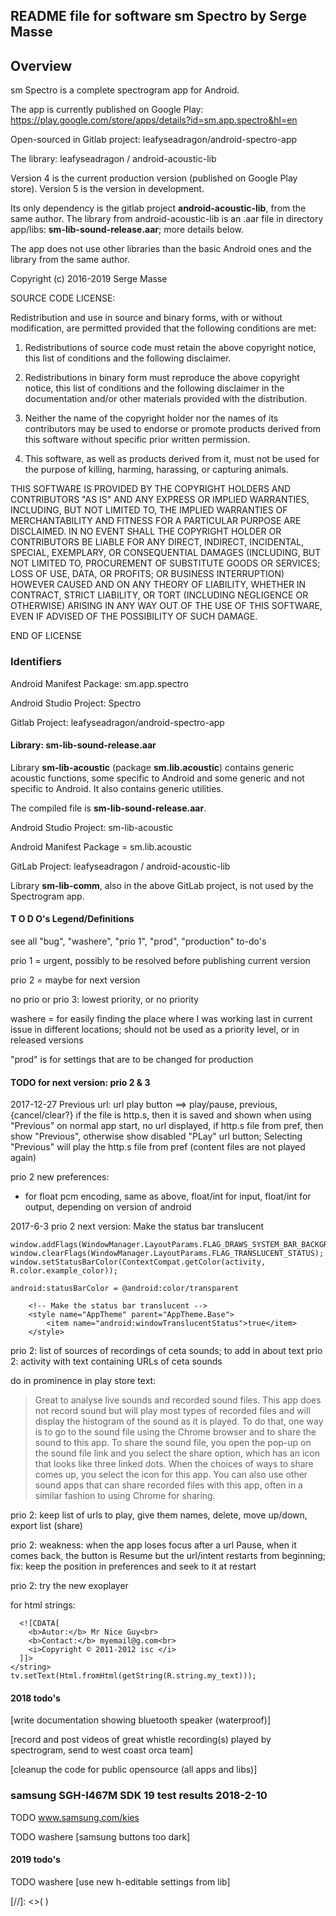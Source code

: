 ## README file for software sm Spectro by Serge Masse ##

## Overview ##
sm Spectro is a complete spectrogram app for Android.

The app is currently published on Google Play: 
https://play.google.com/store/apps/details?id=sm.app.spectro&hl=en

Open-sourced in Gitlab project: leafyseadragon/android-spectro-app

The library: leafyseadragon / android-acoustic-lib

Version 4 is the current production version (published on Google Play store). 
Version 5 is the version in development.

Its only dependency is the gitlab project **android-acoustic-lib**, 
from the same author. The library from android-acoustic-lib is an 
.aar file in directory app/libs: **sm-lib-sound-release.aar**; more details below.

The app does not use other libraries than 
the basic Android ones and the library from the same author.

Copyright (c) 2016-2019 Serge Masse

SOURCE CODE LICENSE:

Redistribution and use in source and binary forms, with or without modification, are permitted 
provided that the following conditions are met:
                           
1. Redistributions of source code must retain the above copyright notice, this list of conditions 
and the following disclaimer.
                           
2. Redistributions in binary form must reproduce the above copyright notice, this list of 
conditions and the following disclaimer in the documentation and/or other materials 
provided with the distribution.
                           
3. Neither the name of the copyright holder nor the names of its contributors may be used 
to endorse or promote products derived from this software without specific prior written 
permission.

4. This software, as well as products derived from it, must not be used for the purpose of 
killing, harming, harassing, or capturing animals.
                           
THIS SOFTWARE IS PROVIDED BY THE COPYRIGHT HOLDERS AND CONTRIBUTORS "AS IS" 
AND ANY EXPRESS OR IMPLIED WARRANTIES, INCLUDING, BUT NOT LIMITED TO, THE IMPLIED 
WARRANTIES OF MERCHANTABILITY AND FITNESS FOR A PARTICULAR PURPOSE ARE DISCLAIMED.
IN NO EVENT SHALL THE COPYRIGHT HOLDER OR CONTRIBUTORS BE LIABLE FOR ANY DIRECT,
INDIRECT, INCIDENTAL, SPECIAL, EXEMPLARY, OR CONSEQUENTIAL DAMAGES (INCLUDING, 
BUT NOT LIMITED TO, PROCUREMENT OF SUBSTITUTE GOODS OR SERVICES; LOSS OF USE, 
DATA, OR PROFITS; OR BUSINESS INTERRUPTION) HOWEVER CAUSED AND ON ANY 
THEORY OF LIABILITY, WHETHER IN CONTRACT, STRICT LIABILITY, OR TORT 
(INCLUDING NEGLIGENCE OR OTHERWISE) ARISING IN ANY WAY OUT OF THE USE OF 
THIS SOFTWARE, EVEN IF ADVISED OF THE POSSIBILITY OF SUCH DAMAGE.

END OF LICENSE

### Identifiers ###

Android Manifest Package: sm.app.spectro 

Android Studio Project: Spectro

Gitlab Project: leafyseadragon/android-spectro-app

<!-- git remote add origin git@gitlab.com:leafyseadragon/android-spectro-app.git -->


#### Library: sm-lib-sound-release.aar ####

Library **sm-lib-acoustic** (package **sm.lib.acoustic**) 
contains generic acoustic functions, 
some specific to Android and some generic and not specific to Android. 
It also contains generic utilities.

The compiled file is **sm-lib-sound-release.aar**.

Android Studio Project: sm-lib-acoustic

Android Manifest Package = sm.lib.acoustic

GitLab Project: leafyseadragon / android-acoustic-lib

Library **sm-lib-comm**, also in the above GitLab project, is not used by the Spectrogram app.

<!--
#### DRAFT TEXT FOR PLAY STORE LISTING ####

See the sounds surrounding you:
- appreciate the visual structural beauty of bird songs
- detect sounds that you cannot hear
- evaluate the sound quality of your immediate environment
- locate anomalous sound sources in your house or at work
- get an idea of the quality of your hearing and may help you decide to get a medical hearing test

This app will also
- play a remote media file (e.g., a wav file) of killer whale vocalizations, for example, or the pre-recorded vocalizations from your cat or dog
- test the audio capabilities of your Android device and present the results in a text form
- select the best sampling rate supported by your device

Using the built-in feature of your Android device, you can take screen shots of the spectrogram and share them via email or messenger apps.
    The app does not include special features for doing this; just use the normal functions of your device.

External microphones may be compatible with your device, for example, via a USB connector or the audio jack.
    The app does not have special features for external mic's and you're on your own for determining if a microphone is compatible or not.
    Future versions may have special functions for testing external mic's.
    We do not recommend microphones that use Bluetooth at this time due to the inherent limitations of the current Bluetooth technology for audio input.

This app does not record sound.

This app automatically adapts itself to the best sampling rate supported by your device.
Some current Android devices can perform sampling of sounds at 96,000 samples per second, with a relatively narrow latency (maybe 1/2 second);
    this latency is the delay between the actual sounds and the availability of the numeric samples to the application.
    Only Android Marshmallow (i.e., version 6, API level 23), and later versions, do support 96,000 samples per second.
    This app supports 96,000 samples per second. It analyzes sounds 40 times per second. It uses 1024 samples for each analysis (using FFT).
-->


#### T O D O's Legend/Definitions ####

see all "bug", "washere", "prio 1", "prod", "production" to-do's

prio 1 = urgent, possibly to be resolved before publishing current version

prio 2 = maybe for next version

no prio or prio 3: lowest priority, or no priority

washere = for easily finding the place where I was working last in current issue 
in different locations; should not be used as a priority level, or in released versions

"prod" is for settings that are to be changed for production



#### TODO for next version: prio 2 & 3 ####

2017-12-27 
Previous url: url play button ==> play/pause, previous, {cancel/clear?}
if the file is http.s, then it is saved and shown when using "Previous"
on normal app start, no url displayed, 
if http.s file from pref, then show "Previous", 
otherwise show disabled "PLay" url button;
Selecting "Previous" will play the http.s file from pref
(content files are not played again)

prio 2 new preferences:
- for float pcm encoding, same as above, float/int for input, float/int for output, depending on version of android


2017-6-3 prio 2 next version: Make the status bar translucent

```Window window = activity.getWindow();
window.addFlags(WindowManager.LayoutParams.FLAG_DRAWS_SYSTEM_BAR_BACKGROUNDS);
window.clearFlags(WindowManager.LayoutParams.FLAG_TRANSLUCENT_STATUS);
window.setStatusBarColor(ContextCompat.getColor(activity, R.color.example_color));

android:statusBarColor = @android:color/transparent

    <!-- Make the status bar translucent -->
    <style name="AppTheme" parent="AppTheme.Base">
        <item name="android:windowTranslucentStatus">true</item>
    </style>
```

prio 2: list of sources of recordings of ceta sounds; to add in about text
prio 2: activity with text containing URLs of ceta sounds

do in prominence in play store text:

>Great to analyse live sounds and recorded sound files.
This app does not record sound but will play most types of recorded files and will display the histogram of the sound as it is played.
To do that, one way is to go to the sound file using the Chrome browser and to share the sound to this app.
To share the sound file, you open the pop-up on the sound file link and you select the share option, which has an icon that looks like three linked dots.
When the choices of ways to share comes up, you select the icon for this app.
You can also use other sound apps that can share recorded files with this app, often in a similar fashion to using Chrome for sharing.

 
prio 2: keep list of urls to play, give them names, delete, move up/down, export list (share)

prio 2: weakness: when the app loses focus after a url Pause, when it comes back, the button is Resume 
but the url/intent restarts from beginning; fix: keep the position in preferences and seek to it at restart

prio 2: try the new exoplayer

for html strings: 
```<string name="my_text">
  <![CDATA[
    <b>Autor:</b> Mr Nice Guy<br>
    <b>Contact:</b> myemail@g.com<br>
    <i>Copyright © 2011-2012 isc </i>
  ]]>
</string>
tv.setText(Html.fromHtml(getString(R.string.my_text)));
```

#### 2018 todo's ####

[write documentation showing bluetooth speaker (waterproof)]

[record and post videos of great whistle recording(s) played by spectrogram, send to west coast orca team]

[cleanup the code for public opensource (all apps and libs)]

### samsung SGH-I467M SDK 19 test results 2018-2-10 ###

TODO www.samsung.com/kies

TODO washere [samsung buttons too dark]


#### 2019 todo's ####

TODO washere [use new h-editable settings from lib]


[//]: <>(
)